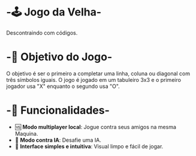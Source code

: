 #   -🕹️ Jogo da Velha-
Descontraindo com códigos.

# -🎯 Objetivo do Jogo-
O objetivo é ser o primeiro a completar uma linha, coluna ou diagonal com três símbolos iguais. O jogo é jogado em um tabuleiro 3x3 e o primeiro jogador usa "X" enquanto o segundo usa "O".

# -🚀 Funcionalidades-

- 🆚 **Modo multiplayer local**: Jogue contra seus amigos na mesma Maquina.
- 🤖 **Modo contra IA**: Desafie uma IA.
- 🎨 **Interface simples e intuitiva**: Visual limpo e fácil de jogar.